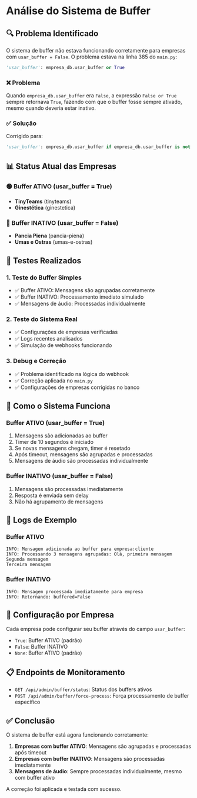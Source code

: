 # Análise do Sistema de Buffer

## 🔍 Problema Identificado

O sistema de buffer não estava funcionando corretamente para empresas com `usar_buffer = False`. O problema estava na linha 385 do `main.py`:

```python
'usar_buffer': empresa_db.usar_buffer or True
```

### ❌ Problema
Quando `empresa_db.usar_buffer` era `False`, a expressão `False or True` sempre retornava `True`, fazendo com que o buffer fosse sempre ativado, mesmo quando deveria estar inativo.

### ✅ Solução
Corrigido para:
```python
'usar_buffer': empresa_db.usar_buffer if empresa_db.usar_buffer is not None else True
```

## 📊 Status Atual das Empresas

### 🟢 Buffer ATIVO (usar_buffer = True)
- **TinyTeams** (tinyteams)
- **Ginestética** (ginestetica)

### 🔴 Buffer INATIVO (usar_buffer = False)
- **Pancia Piena** (pancia-piena)
- **Umas e Ostras** (umas-e-ostras)

## 🧪 Testes Realizados

### 1. Teste do Buffer Simples
- ✅ Buffer ATIVO: Mensagens são agrupadas corretamente
- ✅ Buffer INATIVO: Processamento imediato simulado
- ✅ Mensagens de áudio: Processadas individualmente

### 2. Teste do Sistema Real
- ✅ Configurações de empresas verificadas
- ✅ Logs recentes analisados
- ✅ Simulação de webhooks funcionando

### 3. Debug e Correção
- ✅ Problema identificado na lógica do webhook
- ✅ Correção aplicada no `main.py`
- ✅ Configurações de empresas corrigidas no banco

## 🔧 Como o Sistema Funciona

### Buffer ATIVO (usar_buffer = True)
1. Mensagens são adicionadas ao buffer
2. Timer de 10 segundos é iniciado
3. Se novas mensagens chegam, timer é resetado
4. Após timeout, mensagens são agrupadas e processadas
5. Mensagens de áudio são processadas individualmente

### Buffer INATIVO (usar_buffer = False)
1. Mensagens são processadas imediatamente
2. Resposta é enviada sem delay
3. Não há agrupamento de mensagens

## 📝 Logs de Exemplo

### Buffer ATIVO
```
INFO: Mensagem adicionada ao buffer para empresa:cliente
INFO: Processando 3 mensagens agrupadas: Olá, primeira mensagem
Segunda mensagem
Terceira mensagem
```

### Buffer INATIVO
```
INFO: Mensagem processada imediatamente para empresa
INFO: Retornando: buffered=False
```

## 🎯 Configuração por Empresa

Cada empresa pode configurar seu buffer através do campo `usar_buffer`:

- `True`: Buffer ATIVO (padrão)
- `False`: Buffer INATIVO
- `None`: Buffer ATIVO (padrão)

## 📋 Endpoints de Monitoramento

- `GET /api/admin/buffer/status`: Status dos buffers ativos
- `POST /api/admin/buffer/force-process`: Força processamento de buffer específico

## ✅ Conclusão

O sistema de buffer está agora funcionando corretamente:

1. **Empresas com buffer ATIVO**: Mensagens são agrupadas e processadas após timeout
2. **Empresas com buffer INATIVO**: Mensagens são processadas imediatamente
3. **Mensagens de áudio**: Sempre processadas individualmente, mesmo com buffer ativo

A correção foi aplicada e testada com sucesso. 